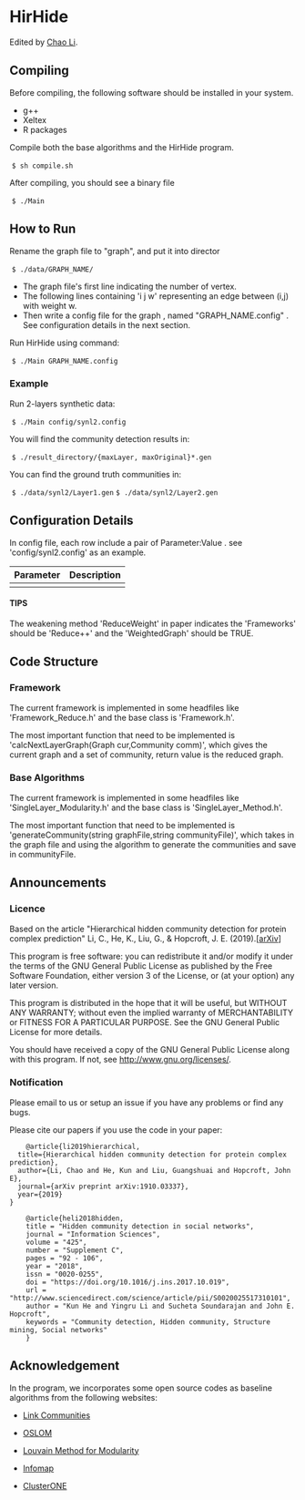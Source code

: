 # HirHide
Edited by [Chao Li](https://github.com/lichaoaaron).

## Compiling
Before compiling, the following software should be installed in your system.

+ g++
+ Xeltex
+ R packages



Compile both the base algorithms and the HirHide program.

​	```$ sh compile.sh```

After compiling, you should see a binary file

​	```$ ./Main```

## How to Run
Rename the graph file to "graph", and put it into director

​	```$ ./data/GRAPH_NAME/```

+ The graph file's first line indicating the number of vertex.
+ The following lines containing 'i j w' representing an edge between (i,j) with weight w.
+ Then write a config file for the graph , named "GRAPH_NAME.config" . See configuration details in the next section.

Run HirHide using command:

​	```$ ./Main GRAPH_NAME.config```
### Example
Run 2-layers synthetic data:

​	```$ ./Main config/synl2.config```

You will find the community detection results in:

​	```$ ./result_directory/{maxLayer, maxOriginal}*.gen```

You can find the ground truth communities in:

​	```$ ./data/synl2/Layer1.gen```
​	```$ ./data/synl2/Layer2.gen```
## Configuration Details
In config file, each row include a pair of Parameter:Value . see 'config/synl2.config' as an example.

| Parameter | Description |
| --------- | ----------- |
|           |             |

#### TIPS

The weakening method 'ReduceWeight' in paper indicates the 'Frameworks' should be 'Reduce++' and the 'WeightedGraph' should be TRUE.

## Code Structure
### Framework
The current framework is implemented in some headfiles like 'Framework_Reduce.h' and the base class is 'Framework.h'.

The most important function that need to be implemented is 'calcNextLayerGraph(Graph cur,Community comm)', which gives the current graph and a set of community, return value is the reduced graph.

### Base Algorithms
The current framework is implemented in some headfiles like 'SingleLayer_Modularity.h' and the base class is 'SingleLayer_Method.h'.

The most important function that need to be implemented is 'generateCommunity(string graphFile,string communityFile)', which takes in the graph file and using the algorithm to generate the communities and save in communityFile.

## Announcements
### Licence
Based on the article "Hierarchical hidden community detection for protein complex prediction" Li, C., He, K., Liu, G., & Hopcroft, J. E. (2019).[[arXiv](https://arxiv.org/abs/1910.03337)]

This program is free software: you can redistribute it and/or modify it under the terms of the GNU General Public License as published by the Free Software Foundation, either version 3 of the License, or (at your option) any later version.

This program is distributed in the hope that it will be useful, but WITHOUT ANY WARRANTY; without even the implied warranty of MERCHANTABILITY or FITNESS FOR A PARTICULAR PURPOSE. See the GNU General Public License for more details.

You should have received a copy of the GNU General Public License along with this program. If not, see http://www.gnu.org/licenses/.

### Notification
Please email to us or setup an issue if you have any problems or find any bugs.

Please cite our papers if you use the code in your paper:

        @article{li2019hierarchical,
      title={Hierarchical hidden community detection for protein complex prediction},
      author={Li, Chao and He, Kun and Liu, Guangshuai and Hopcroft, John E},
      journal={arXiv preprint arXiv:1910.03337},
      year={2019}
    }
        
        @article{heli2018hidden,
        title = "Hidden community detection in social networks",
        journal = "Information Sciences",
        volume = "425",
        number = "Supplement C",
        pages = "92 - 106",
        year = "2018",
        issn = "0020-0255",
        doi = "https://doi.org/10.1016/j.ins.2017.10.019",
        url = "http://www.sciencedirect.com/science/article/pii/S0020025517310101",
        author = "Kun He and Yingru Li and Sucheta Soundarajan and John E. Hopcroft",
        keywords = "Community detection, Hidden community, Structure mining, Social networks"
        }
## Acknowledgement
In the program, we incorporates some open source codes as baseline algorithms from the following websites:

+ [Link Communities](https://github.com/bagrow/linkcomm)

+ [OSLOM](http://www.oslom.org/software.htm)

+ [Louvain Method for Modularity](https://sourceforge.net/p/louvain/code/ci/default/tree/)

+ [Infomap](http://www.mapequation.org/code.html)
+ [ClusterONE](https://github.com/ntamas/cl1)